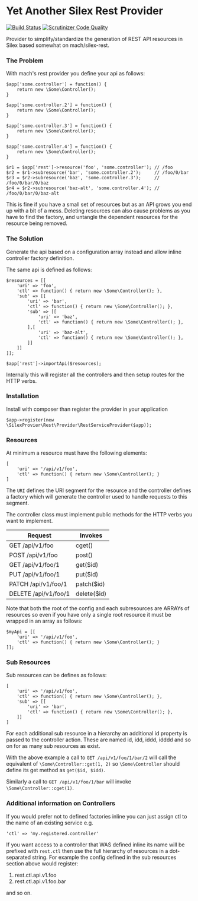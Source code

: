 Yet Another Silex Rest Provider
=======================================

[![Build Status](https://travis-ci.org/warmans/silex-rest-provider.svg)](https://travis-ci.org/warmans/silex-rest-provider)
[![Scrutinizer Code Quality](https://scrutinizer-ci.com/g/warmans/silex-rest-provider/badges/quality-score.png?b=master)](https://scrutinizer-ci.com/g/warmans/silex-rest-provider/?branch=master)

Provider to simplify/standardize the generation of REST API resources in Silex based somewhat on mach/silex-rest.

### The Problem

With mach's rest provider you define your api as follows:


    $app['some.controller'] = function() {
        return new \Some\Controller();
    }

    $app['some.controller.2'] = function() {
        return new \Some\Controller();
    }

    $app['some.controller.3'] = function() {
        return new \Some\Controller();
    }

    $app['some.controller.4'] = function() {
        return new \Some\Controller();
    }

    $r1 = $app['rest']->resource('foo', 'some.controller'); // /foo
    $r2 = $r1->subresource('bar', 'some.controller.2');     // /foo/0/bar
    $r3 = $r2->subresource('baz', 'some.controller.3');     // /foo/0/bar/0/baz
    $r4 = $r2->subresource('baz-alt', 'some.controller.4'); // /foo/0/bar/0/baz-alt

This is fine if you have a small set of resources but as an API grows you end up with a bit of a mess.
Deleting resources can also cause problems as you have to find the factory, and untangle the dependent
resources for the resource being removed.

### The Solution

Generate the api based on a configuration array instead and allow inline controller factory definition.

The same api is defined as follows:

    $resources = [[
        'uri' => 'foo',
        'ctl' => function() { return new \Some\Controller(); },
        'sub' => [[
            'uri' => 'bar',
            'ctl' => function() { return new \Some\Controller(); },
            'sub' => [[
                'uri' => 'baz',
                'ctl' => function() { return new \Some\Controller(); },
            ],[
                'uri' => 'baz-alt',
                'ctl' => function() { return new \Some\Controller(); },
            ]]
        ]]
    ]];

    $app['rest']->importApi($resources);

Internally this will register all the controllers and then setup routes for the HTTP verbs.

### Installation

Install with composer than register the provider in your application

    $app->register(new \SilexProvier\Rest\Provider\RestServiceProvider($app));

### Resources

At minimum a resource must have the following elements:

    [
        'uri' => '/api/v1/foo',
        'ctl' => function() { return new \Some\Controller(); }
    ]

The `URI` defines the URI segment for the resource and the controller defines a factory which will
generate the controller used to handle requests to this segment.

The controller class must implement public methods for the HTTP verbs you want to implement.

| Request               | Invokes
| --------------------- | ---------
| GET /api/v1/foo       | cget()
| POST /api/v1/foo      | post()
| GET /api/v1/foo/1     | get($id)
| PUT /api/v1/foo/1     | put($id)
| PATCH /api/v1/foo/1   | patch($id)
| DELETE /api/v1/foo/1  | delete($id)

Note that both the root of the config and each subresources are ARRAYs of resources so even if you have
only a single root resource it must be wrapped in an array as follows:


    $myApi = [[
        'uri' => '/api/v1/foo',
        'ctl' => function() { return new \Some\Controller(); }
    ]];

### Sub Resources

Sub resources can be defines as follows:

    [
        'uri' => '/api/v1/foo',
        'ctl' => function() { return new \Some\Controller(); },
        'sub' => [[
            'uri' => 'bar',
            'ctl' => function() { return new \Some\Controller(); },
        ]]
    ]

For each additional sub resource in a hierarchy an additional id property is passed to the controller
action. These are named id, idd, iddd, idddd and so on for as many sub resources as exist.

With the above example a call to `GET /api/v1/foo/1/bar/2` will call the equivalent of `\Some\Controller::get(1, 2)`
so `\Some\Controller` should define its get method as `get($id, $idd)`.

Similarly a call to `GET /api/v1/foo/1/bar` will invoke `\Some\Controller::cget(1)`.


### Additional information on Controllers

If you would prefer not to defined factories inline you can just assign ctl to the name of an
existing service e.g.

    'ctl' => 'my.registered.controller'

If you want access to a controller that WAS defined inline its name will be prefixed with `rest.ctl`
then use the full hierarchy of resources in a dot-separated string. For example the config defined in
the sub resources section above would register:

1. rest.ctl.api.v1.foo
2. rest.ctl.api.v1.foo.bar

and so on.